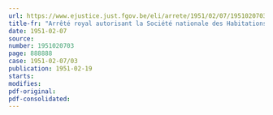 ```yaml
---
url: https://www.ejustice.just.fgov.be/eli/arrete/1951/02/07/1951020703/justel
title-fr: "Arrêté royal autorisant la Société nationale des Habitations et Logements à bon marché à émettre, sous la garantie de l'Etat, un emprunt de 500 millions de francs"
date: 1951-02-07
source:
number: 1951020703
page: 888888
case: 1951-02-07/03
publication: 1951-02-19
starts:
modifies:
pdf-original:
pdf-consolidated:
---
```


